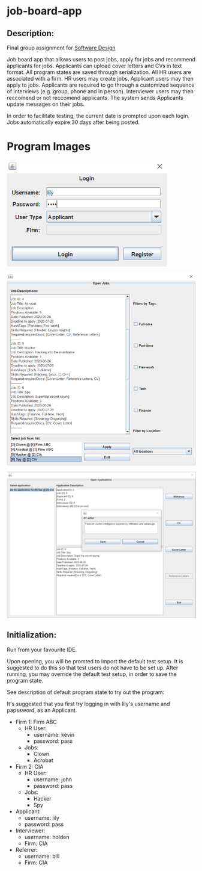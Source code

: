 # job-board-app

## Description:

Final group assignment for [Software Design](https://fas.calendar.utoronto.ca/course/csc207h1)

Job board app that allows users to post jobs, apply for jobs and recommend applicants for jobs. Applicants can upload cover letters and CVs in text format. All program states are saved through serialization. All HR users are associated with a firm. HR users may create jobs. Applicant users may then apply to jobs. Applicants are required to go through a customized sequence of interviews (e.g. group, phone and in person). Interviewer users may then reccomend or not reccomend applicants. The system sends Applicants update messages on their jobs.

In order to facilitate testing, the current date is prompted upon each login. Jobs automatically expire 30 days after being posted.

# Program Images

![login image](https://github.com/alecmmm/job-board-app/blob/master/images/login.PNG "Login")

![open jobs image](https://github.com/alecmmm/job-board-app/blob/master/images/jobs.PNG "Open jobs")

![job application image](https://github.com/alecmmm/job-board-app/blob/master/images/application.PNG "Job application with CV being edited")

## Initialization:

Run from your favourite IDE.

Upon opening, you will be promted to import the default test setup. It is suggested to do this so that test users do not have to be set up. After running, you may override the default test setup, in order to save the program state.

See description of default program state to try out the program:

It's suggested that you first try logging in with lily's username and papssword, as an Applicant.

* Firm 1: Firm ABC
  * HR User:
    * username: kevin
    * password: pass
  * Jobs: 
    * Clown
    * Acrobat
 * Firm 2: CIA
   * HR User: 
     * username: john
     * password: pass
   * Jobs:
     * Hacker
     * Spy
  * Applicant:
    * username: lily
    * password: pass
  * Interviewer:
    * username: holden
    * Firm: CIA
  * Referrer:
    * username: bill
    * Firm: CIA


